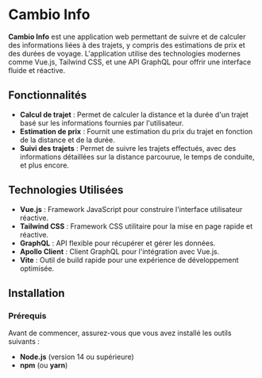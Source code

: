 # Cambio Info

**Cambio Info** est une application web permettant de suivre et de calculer des informations liées à des trajets, y compris des estimations de prix et des durées de voyage. L'application utilise des technologies modernes comme Vue.js, Tailwind CSS, et une API GraphQL pour offrir une interface fluide et réactive.

## Fonctionnalités

- **Calcul de trajet** : Permet de calculer la distance et la durée d'un trajet basé sur les informations fournies par l'utilisateur.
- **Estimation de prix** : Fournit une estimation du prix du trajet en fonction de la distance et de la durée.
- **Suivi des trajets** : Permet de suivre les trajets effectués, avec des informations détaillées sur la distance parcourue, le temps de conduite, et plus encore.

## Technologies Utilisées

- **Vue.js** : Framework JavaScript pour construire l'interface utilisateur réactive.
- **Tailwind CSS** : Framework CSS utilitaire pour la mise en page rapide et réactive.
- **GraphQL** : API flexible pour récupérer et gérer les données.
- **Apollo Client** : Client GraphQL pour l'intégration avec Vue.js.
- **Vite** : Outil de build rapide pour une expérience de développement optimisée.

## Installation

### Prérequis

Avant de commencer, assurez-vous que vous avez installé les outils suivants :

- **Node.js** (version 14 ou supérieure)
- **npm** (ou **yarn**)
